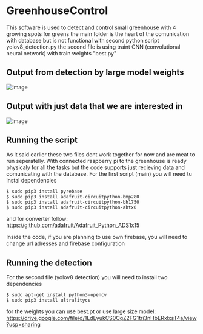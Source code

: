# GreenhouseControl
This software is used to detect and control small greenhouse with 4 growing spots for greens
the main folder is the heart of the comunication with database but is not functional with second python script yolov8_detection.py
the second file is using traint CNN (convolutional neural network) with train weights "best.py"

## Output from detection by large model weights
![image](https://github.com/DaverSVK/GreenhouseControl/assets/100283209/f2f515c5-e37a-4fd3-aaac-91d1004513cd)

## Output with just data that we are interested in
![image](https://github.com/DaverSVK/GreenhouseControl/assets/100283209/71758910-fe09-4c0c-94d3-9f5ab29bcf9e)

## Running the script
As it said earlier these two files dont work together for now and are meat to run seperatelly. 
With connected raspberry pi to the greenhouse is ready physicaly for all the tasks but the code supports just recieving data and comunicating with the database.
For the first script (main) you will need tu instal dependencies 
```
$ sudo pip3 install pyrebase
$ sudo pip3 install adafruit-circuitpython-bmp280
$ sudo pip3 install adafruit-circuitpython-bh1750
$ sudo pip3 install adafruit-circuitpython-ahtx0
```
and for converter follow:
https://github.com/adafruit/Adafruit_Python_ADS1x15

Inside the code, if you are planning to use own firebase, you will need to change url adresses and firebase configuration

## Running the detection
For the second file (yolov8 detection) you will need to install two dependencies 
```
$ sudo apt-get install python3-opencv
$ sudo pip3 install ultralitycs
```
for the weights you can use best.pt or use large size model: https://drive.google.com/file/d/1LdEyukCS0CqZ2FG1tri3nHbERxlxsT4a/view?usp=sharing
